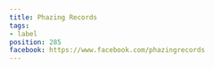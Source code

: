 ```yaml
---
title: Phazing Records
tags:
- label
position: 285
facebook: https://www.facebook.com/phazingrecords
---
```


